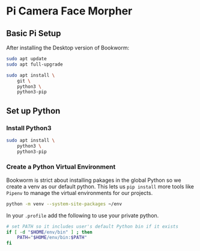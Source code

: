 # Pi Camera Face Morpher

## Basic Pi Setup

After installing the Desktop version of Bookworm:

```bash
sudo apt update
sudo apt full-upgrade
```

```bash
sudo apt install \
    git \
    python3 \
    python3-pip 
```

## Set up Python

### Install Python3

```bash
sudo apt install \
    python3 \
    python3-pip 
```

### Create a Python Virtual Environment

Bookworm is strict about installing pakages in the global Python so we create a venv as our default python. This lets us `pip install` more tools like `Pipenv` to manage the virtual environments for our projects.

```bash
python -m venv --system-site-packages ~/env
```

In your `.profile` add the following to use your private python.

```bash
# set PATH so it includes user's default Python bin if it exists
if [ -d "$HOME/env/bin" ] ; then
    PATH="$HOME/env/bin:$PATH"
fi
```
